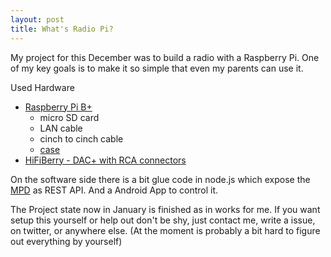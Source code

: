 ```yaml
---
layout: post
title: What's Radio Pi?
---
```


My project for this December was to build a radio with a Raspberry Pi. One of my key goals is to make it so simple 
that even my parents can use it. 

Used Hardware

- [Raspberry Pi B+]( http://www.raspberrypi.org/products/model-b-plus/ )
  - micro SD card
  - LAN cable
  - cinch to cinch cable
  - [case]( https://www.pi-shop.ch/hifiberry-case-fuer-dac-und-digi-458 )
- [HiFiBerry - DAC+ with RCA connectors]( https://www.hifiberry.com/dacplus )

On the software side there is a bit glue code in node.js which expose the [MPD]( http://www.musicpd.org/ ) as REST API. And a Android App to control it. 

The Project state now in January is finished as in works for me. If you want setup this yourself or help out don't be shy, just contact me, write a issue, on twitter, or anywhere else.  (At the moment is probably a bit hard to figure out everything by yourself)
